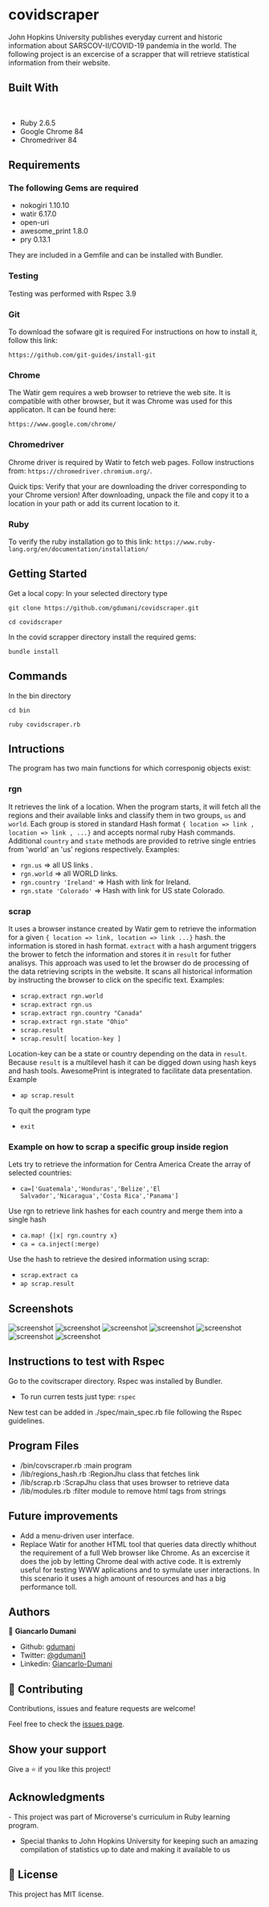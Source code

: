 # covidscraper

John Hopkins University publishes everyday current and historic information about SARSCOV-II/COVID-19 pandemia in the world.
The following project is an excercise of a scrapper that will retrieve statistical information from their website.

## Built With
​
- Ruby 2.6.5
- Google Chrome 84 
- Chromedriver 84

## Requirements

### The following Gems are required
- nokogiri 1.10.10
- watir 6.17.0
- open-uri
- awesome_print 1.8.0
- pry 0.13.1

They are included in a Gemfile and can be installed with Bundler.

### Testing
Testing was performed with Rspec 3.9

### Git
To download the sofware git is required
For instructions on how to install it, follow this link:

`https://github.com/git-guides/install-git`

### Chrome
The Watir gem requires a web browser to retrieve the web site. It is compatible with other browser, but it was Chrome was used for this applicaton. It can be found here:

`https://www.google.com/chrome/`

### Chromedriver 
Chrome driver is required by Watir to fetch web pages.
Follow instructions from: `https://chromedriver.chromium.org/`.

Quick tips:
Verify that your are downloading the driver corresponding to your Chrome version!
After downloading, unpack the file and copy it to a location in your path or add its current location to it.

### Ruby
To verify the ruby installation go to this link:
`https://www.ruby-lang.org/en/documentation/installation/`

## Getting Started

​Get a local copy:​ 
In your selected directory type

`git clone https://github.com/gdumani/covidscraper.git`

`cd covidscraper`

In the covid scrapper directory install the required gems:

`bundle install` 


## Commands
In the bin directory 

`cd bin`

`ruby covidscraper.rb`

## Intructions

The program has two main functions for which corresponig objects exist:
 ### rgn 
 It retrieves the link of a location. When the program starts, it will fetch all the regions and their available links and classify them in two groups, `us` and `world`. Each group is stored in standard Hash format `{ location => link , location => link , ...}` and accepts normal ruby Hash commands. Additional `country` and `state` methods are provided to retrive single entries from 'world' an 'us' regions respectively. Examples:
  - `rgn.us` => all US links .
  - `rgn.world` => all WORLD links.
  - `rgn.country 'Ireland'` => Hash with link for Ireland.
  - `rgn.state 'Colorado'` => Hash with link for US state Colorado.
  
### scrap
It uses a browser instance created by Watir gem to retrieve the information for a given `{ location => link, location => link ...}` hash. the information is stored in hash format. `extract` with a hash argument triggers the brower to fetch the information and stores it in `result` for futher analisys. This approach was used to let the browser do de processing of the data retrieving scripts in the website. It scans all historical information by instructing the browser to click on the specific text. Examples:
  - `scrap.extract rgn.world`
  - `scrap.extract rgn.us`
  - `scrap.extract rgn.country "Canada"`
  - `scrap.extract rgn.state "Ohio"`
  - `scrap.result`
  - `scrap.result[ location-key ]`
  
  Location-key can be a state or country depending on the data in `result`.
  Because `result` is a multilevel hash it can be digged down using hash keys and hash tools.
  AwesomePrint is integrated to facilitate data presentation. Example
   - `ap scrap.result`

  To quit the program type
   - `exit`


### Example on how to scrap a specific group inside region
Lets try to retrieve the information for Centra America
Create the array of selected countries:
- `ca=['Guatemala','Honduras','Belize','El Salvador','Nicaragua','Costa Rica','Panama']`

Use rgn to retrieve link hashes for each country and merge them into a single hash
- `ca.map! {|x| rgn.country x}`
- `ca = ca.inject(:merge)`

Use the hash to retrieve the desired information using scrap:
- `scrap.extract ca`
- `ap scrap.result`


## Screenshots

![screenshot](/images/covscraper-intro.png)
![screenshot](/images/us-links.png)
![screenshot](/images/region-data.png)
![screenshot](/images/us-state.png)
![screenshot](/images/state-web.png)
![screenshot](/images/world-country.png)
![screenshot](/images/country-web.png)

## Instructions to test with Rspec

Go to the covitscraper directory. Rspec was installed by Bundler.

- To run curren tests just type: `rspec` 

New test can be added in ./spec/main_spec.rb file following the Rspec guidelines.

## Program Files

  - /bin/covscraper.rb   :main program
  - /lib/regions_hash.rb :RegionJhu class that fetches link
  - /lib/scrap.rb        :ScrapJhu class that uses browser to retrieve data
  - /lib/modules.rb      :filter module to remove html tags from strings

## Future improvements

- Add a menu-driven user interface.
- Replace Watir for another HTML tool that queries data directly whithout the requirement of a full Web browser like Chrome. As an excercise it does the job by letting Chrome deal with active code. It is extremly useful for testing WWW aplications and to symulate user interactions. In this scenario it uses a high amount of resources and has a big performance toll.

## Authors

👤 **Giancarlo Dumani**

- Github: [gdumani](https://github.com/gdumani)
- Twitter: [@gdumani1](https://twitter.com/gdumani1)
- Linkedin: [Giancarlo-Dumani](https://www.linkedin.com/in/giancarlo-dumani-a7364a1a1/?originalSubdomain=cr)

## 🤝 Contributing

Contributions, issues and feature requests are welcome!

Feel free to check the [issues page](issues/).

## Show your support

Give a ⭐️ if you like this project!

## Acknowledgments

​- This project was part of Microverse's curriculum in Ruby learning program.
- Special thanks to John Hopkins University for keeping such an amazing compilation of statistics up to date and making it available to us

## 📝 License

​This project has MIT license.
